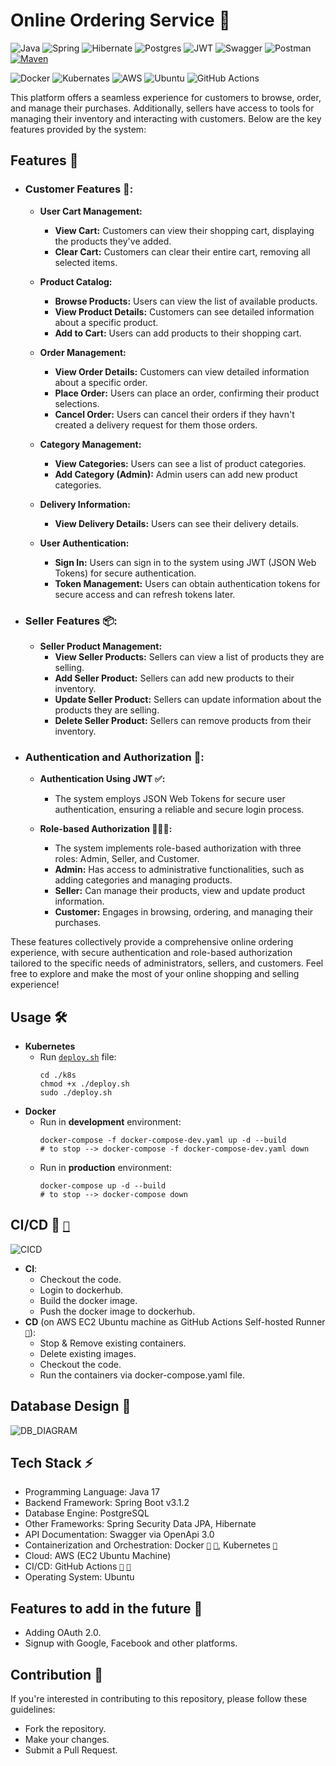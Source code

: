 # **Online Ordering Service** 🛒
![Java](https://img.shields.io/badge/java-%23ED8B00.svg?style=for-the-badge&logo=java&logoColor=white)
![Spring](https://img.shields.io/badge/spring-%236DB33F.svg?style=for-the-badge&logo=spring&logoColor=white)
![Hibernate](https://img.shields.io/badge/Hibernate-59666C?style=for-the-badge&logo=Hibernate&logoColor=white)
![Postgres](https://img.shields.io/badge/postgres-%23316192.svg?style=for-the-badge&logo=postgresql&logoColor=white)
![JWT](https://img.shields.io/badge/JWT-black?style=for-the-badge&logo=JSON%20web%20tokens)
![Swagger](https://img.shields.io/badge/-Swagger-%23Clojure?style=for-the-badge&logo=swagger&logoColor=white)
![Postman](https://img.shields.io/badge/Postman-FF6C37?style=for-the-badge&logo=postman&logoColor=white)
[![Maven](https://badgen.net/badge/icon/maven?icon=maven&label)](https://https://maven.apache.org/)

![Docker](https://img.shields.io/badge/docker-%230db7ed.svg?style=for-the-badge&logo=docker&logoColor=white)
![Kubernates](https://img.shields.io/badge/kubernetes-%23326ce5.svg?style=for-the-badge&logo=kubernetes&logoColor=white)
![AWS](https://img.shields.io/badge/Amazon_AWS-FF9900?style=for-the-badge&logo=amazonaws&logoColor=white)
![Ubuntu](https://img.shields.io/badge/Ubuntu-E95420?style=for-the-badge&logo=ubuntu&logoColor=white)
![GitHub Actions](https://img.shields.io/badge/github%20actions-%232671E5.svg?style=for-the-badge&logo=githubactions&logoColor=white)

This platform offers a seamless experience for customers to browse, order, and manage their purchases. Additionally,
sellers have access to tools for managing their inventory and interacting with customers. Below are the key features
provided by the system:
  
## **Features 🌟**

- ### Customer Features 🛒:

  - **User Cart Management:**
    - **View Cart:** Customers can view their shopping cart, displaying the products they've added.
    - **Clear Cart:** Customers can clear their entire cart, removing all selected items.

  - **Product Catalog:**
    - **Browse Products:** Users can view the list of available products.
    - **View Product Details:** Customers can see detailed information about a specific product.
    - **Add to Cart:** Users can add products to their shopping cart.

  - **Order Management:**
    - **View Order Details:** Customers can view detailed information about a specific order.
    - **Place Order:** Users can place an order, confirming their product selections.
    - **Cancel Order:** Users can cancel their orders if they havn't created a delivery request for them those orders.

  - **Category Management:**
    - **View Categories:** Users can see a list of product categories.
    - **Add Category (Admin):** Admin users can add new product categories.

  - **Delivery Information:**
    - **View Delivery Details:** Users can see their delivery details.

  - **User Authentication:**
    - **Sign In:** Users can sign in to the system using JWT (JSON Web Tokens) for secure authentication.
    - **Token Management:** Users can obtain authentication tokens for secure access and can refresh tokens later.

- ### Seller Features 📦:

  - **Seller Product Management:**
    - **View Seller Products:** Sellers can view a list of products they are selling.
    - **Add Seller Product:** Sellers can add new products to their inventory.
    - **Update Seller Product:** Sellers can update information about the products they are selling.
    - **Delete Seller Product:** Sellers can remove products from their inventory.

- ### Authentication and Authorization 🔐:

  - **Authentication Using JWT ✅:**
    - The system employs JSON Web Tokens for secure user authentication, ensuring a reliable and secure login process.

  - **Role-based Authorization 🧑‍👧‍👦:**
    - The system implements role-based authorization with three roles: Admin, Seller, and Customer.
    - **Admin:** Has access to administrative functionalities, such as adding categories and managing products.
    - **Seller:** Can manage their products, view and update product information.
    - **Customer:** Engages in browsing, ordering, and managing their purchases.

These features collectively provide a comprehensive online ordering experience, with secure authentication and role-based authorization tailored to the specific needs of administrators, sellers, and customers. Feel free to explore and make the most of your online shopping and selling experience!

## **Usage 🛠️**
- **Kubernetes**
    - Run [`deploy.sh`](./k8s/deploy.sh) file:
      ```shell
      cd ./k8s
      chmod +x ./deploy.sh
      sudo ./deploy.sh
      ```
- **Docker**
    - Run in **development** environment:
      ```shell
      docker-compose -f docker-compose-dev.yaml up -d --build
      # to stop --> docker-compose -f docker-compose-dev.yaml down
      ```
    - Run in **production** environment:
      ```shell
      docker-compose up -d --build
      # to stop --> docker-compose down
      ```

## **CI/CD 🚀** [`🔗`](./.github/workflows/cicd.yaml)
![CICD](https://github.com/omarhosny206/omarhosny206/assets/58389695/3e00292e-6229-41f2-aad8-2ee1ebfe9ec0)
  - **CI**:
    - Checkout the code.
    - Login to dockerhub.
    -  Build the docker image.
    - Push the docker image to dockerhub. 
  - **CD** (on AWS EC2 Ubuntu machine as GitHub Actions Self-hosted Runner [`🔗`](./setup-github-actions-runner.sh)):
    - Stop & Remove existing containers.
    - Delete existing images.
    - Checkout the code.
    - Run the containers via docker-compose.yaml file.

## **Database Design 📝**
![DB_DIAGRAM](https://github.com/omarhosny206/github-actions/assets/58389695/4f216cfe-9aed-4893-b079-c7247df11890)

## **Tech Stack ⚡**
- Programming Language: Java 17
- Backend Framework: Spring Boot v3.1.2
- Database Engine: PostgreSQL
- Other Frameworks: Spring Security Data JPA, Hibernate
- API Documentation: Swagger via OpenApi 3.0
- Containerization and Orchestration: Docker [`🔗`](./Dockerfile) [`🔗`](./docker-compose.yaml), Kubernetes [`🔗`](./k8s)
- Cloud: AWS (EC2 Ubuntu Machine)
- CI/CD: GitHub Actions [`🔗`](./.github/workflows/cicd.yaml) [`🔗`](./setup-github-actions-runner.sh)
- Operating System: Ubuntu

## **Features to add in the future 💭**
- Adding OAuth 2.0.
- Signup with Google, Facebook and other platforms.

## **Contribution 🤝**
If you're interested in contributing to this repository, please follow these guidelines:
- Fork the repository.
- Make your changes.
- Submit a Pull Request.

